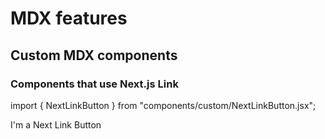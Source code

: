 # MDX features

## Custom MDX components

### Components that use Next.js Link

import { NextLinkButton } from "components/custom/NextLinkButton.jsx";

<div id="nextlinkbutton">
<NextLinkButton href="/fixturepage">I'm a Next Link Button</NextLinkButton>
</div>
